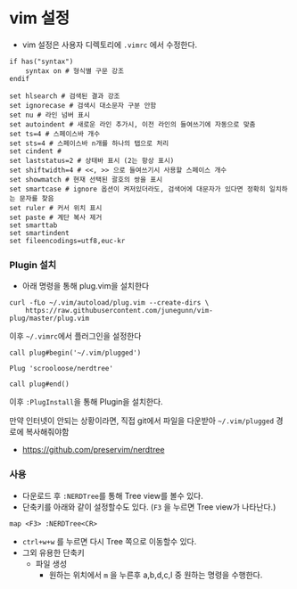 # vim 설정



- vim 설정은 사용자 디렉토리에 `.vimrc` 에서 수정한다.

```
if has("syntax")
	syntax on # 형식별 구문 강조
endif

set hlsearch # 검색된 결과 강조
set ignorecase # 검색시 대소문자 구분 안함
set nu # 라인 넘버 표시
set autoindent # 새로운 라인 추가시, 이전 라인의 들여쓰기에 자동으로 맞춤
set ts=4 # 스페이스바 개수
set sts=4 # 스페이스바 n개를 하나의 탭으로 처리
set cindent #
set laststatus=2 # 상태바 표시 (2는 항상 표시)
set shiftwidth=4 # <<, >> 으로 들여쓰기시 사용할 스페이스 개수
set showmatch # 현재 선택된 괄호의 쌍을 표시
set smartcase # ignore 옵션이 켜저있더라도, 검색어에 대문자가 있다면 정확히 일치하는 문자를 찾음
set ruler # 커서 위치 표시
set paste # 계단 복사 제거
set smarttab 
set smartindent
set fileencodings=utf8,euc-kr
```



### Plugin 설치

- 아래 명령을 통해 plug.vim을 설치한다

```
curl -fLo ~/.vim/autoload/plug.vim --create-dirs \
    https://raw.githubusercontent.com/junegunn/vim-plug/master/plug.vim
```



이후 `~/.vimrc`에서 플러그인을 설정한다

```
call plug#begin('~/.vim/plugged')

Plug 'scrooloose/nerdtree'

call plug#end()
```

이후 `:PlugInstall`을 통해 Plugin을 설치한다.



만약 인터넷이 안되는 상황이라면, 직접 git에서 파일을 다운받아 `~/.vim/plugged` 경로에 복사해줘야함

- https://github.com/preservim/nerdtree



### 사용

- 다운로드 후 `:NERDTree`를 통해 Tree view를 볼수 있다.
- 단축키를 아래와 같이 설정할수도 있다. (`F3` 을 누르면 Tree view가 나타난다.)

```
map <F3> :NERDTree<CR>
```

- `ctrl+w+w` 를 누르면 다시 Tree 쪽으로 이동할수 있다.
- 그외 유용한 단축키
  - 파일 생성
    - 원하는 위치에서 `m` 을 누른후 a,b,d,c,l 중 원하는 명령을 수행한다.





